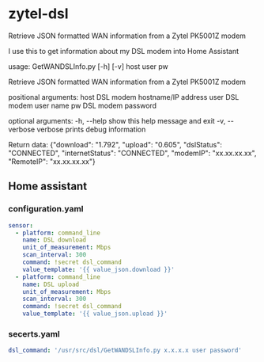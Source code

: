 # zytel-dsl
Retrieve JSON formatted WAN information from a Zytel PK5001Z modem

I use this to get information about my DSL modem into Home Assistant

usage: GetWANDSLInfo.py [-h] [-v] host user pw

Retrieve JSON formatted WAN information from a Zytel PK5001Z modem

positional arguments:
  host           DSL modem hostname/IP address
  user           DSL modem user name
  pw             DSL modem password

optional arguments:
  -h, --help     show this help message and exit
  -v, --verbose  verbose prints debug information

Return data:
{"download": "1.792", "upload": "0.605", "dslStatus": "CONNECTED", "internetStatus": "CONNECTED", "modemIP": "xx.xx.xx.xx", "RemoteIP": "xx.xx.xx.xx"}


## Home assistant
### configuration.yaml
```yaml
sensor:
  - platform: command_line
    name: DSL download
    unit_of_measurement: Mbps
    scan_interval: 300
    command: !secret dsl_command
    value_template: '{{ value_json.download }}'
  - platform: command_line
    name: DSL upload
    unit_of_measurement: Mbps
    scan_interval: 300
    command: !secret dsl_command
    value_template: '{{ value_json.upload }}'
```

### secerts.yaml
```yaml
dsl_command: '/usr/src/dsl/GetWANDSLInfo.py x.x.x.x user password'
```
